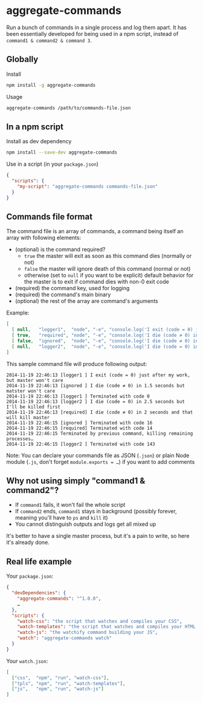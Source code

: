 aggregate-commands
==================

Run a bunch of commands in a single process and log them apart. It has been essentially developed for being used in a npm script, instead of `command1 & command2 & command 3`.

Globally
--------

Install

```sh
npm install -g aggregate-commands
```

Usage

```sh
aggregate-commands /path/to/commands-file.json
```

In a npm script
---------------

Install as dev dependency

```sh
npm install --save-dev aggregate-commands
```

Use in a script (in your `package.json`)

```json
{
  "scripts": {
    "my-script": "aggregate-commands commands-file.json"
  }
}
```

Commands file format
--------------------

The command file is an array of commands, a command being itself an array with following elements:

* (optional) is the command required?
  * `true` the master will exit as soon as this command dies (normally or not)
  * `false` the master will ignore death of this command (normal or not)
  * otherwise (set to `null` if you want to be explicit) default behavior for the master is to exit if command dies with non-0 exit code
* (required) the command key, used for logging
* (required) the command's main binary
* (optional) the rest of the array are command's arguments

Example:

```json
[
  [ null,   "logger1",  "node", "-e", "console.log('I exit (code = 0) just after my work, but master won\\'t care')" ],
  [ true,   "required", "node", "-e", "console.log('I die (code ≠ 0) in 2 seconds and that will kill master'); setTimeout(process.exit.bind(process, 14), 2000)" ],
  [ false,  "ignored",  "node", "-e", "console.log('I die (code ≠ 0) in 1.5 seconds but matster won\\'t care'); setTimeout(process.exit.bind(process, 16), 1500)" ],
  [ null,   "logger2",  "node", "-e", "console.log('I die (code = 0) in 2.5 seconds but I\\'ll be killed first'); setTimeout(process.exit.bind(process, 0), 2500)" ]
]
```

This sample command file will produce following output:

```
2014-11-19 22:46:13 [logger1 ] I exit (code = 0) just after my work, but master won't care
2014-11-19 22:46:13 [ignored ] I die (code ≠ 0) in 1.5 seconds but matster won't care
2014-11-19 22:46:13 [logger1 ] Terminated with code 0
2014-11-19 22:46:13 [logger2 ] I die (code = 0) in 2.5 seconds but I'll be killed first
2014-11-19 22:46:13 [required] I die (code ≠ 0) in 2 seconds and that will kill master
2014-11-19 22:46:15 [ignored ] Terminated with code 16
2014-11-19 22:46:15 [required] Terminated with code 14
2014-11-19 22:46:15 Terminated by previous command, killing remaining processes…
2014-11-19 22:46:15 [logger2 ] Terminated with code 143
```

Note: You can declare your commands file as JSON (`.json`) or plain Node module (`.js`, don't forget `module.exports = …`) if you want to add comments

Why not using simply "command1 & command2"?
-------------------------------------------

* If `command1` fails, it won't fail the whole script
* If `command2` ends, `command1` stays in background (possibly forever, meaning you'll have to `ps` and `kill` it)
* You cannot distinguish outputs and logs get all mixed up

It's better to have a single master process, but it's a pain to write, so here it's already done.

Real life example
-----------------

Your `package.json`:

```json
{
  "devDependencies": {
    "aggregate-commands": "^1.0.0",
    …
  },
  "scripts": {
    "watch-css": "the script that watches and compiles your CSS",
    "watch-templates": "the script that watches and compiles your HTML templates",
    "watch-js": "the watchify command building your JS",
    "watch": "aggregate-commands watch"
  }
}
```

Your `watch.json`:

```json
[
  ["css",  "npm", "run", "watch-css"],
  ["tpls", "npm", "run", "watch-templates"],
  ["js",   "npm", "run", "watch-js"]
]
```
